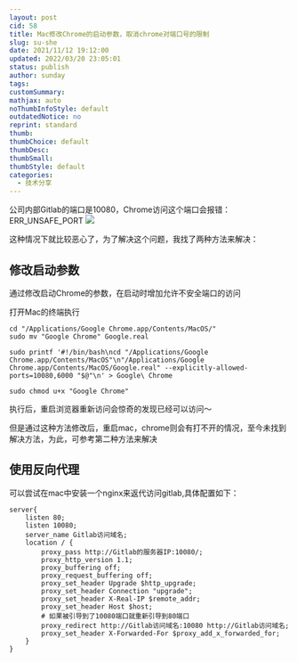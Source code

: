 ```yaml
---
layout: post
cid: 58
title: Mac修改Chrome的启动参数，取消chrome对端口号的限制
slug: su-she
date: 2021/11/12 19:12:00
updated: 2022/03/20 23:05:01
status: publish
author: sunday
tags: 
customSummary: 
mathjax: auto
noThumbInfoStyle: default
outdatedNotice: no
reprint: standard
thumb: 
thumbChoice: default
thumbDesc: 
thumbSmall: 
thumbStyle: default
categories:
  - 技术分享
---
```


公司内部Gitlab的端口是10080，Chrome访问这个端口会报错：ERR_UNSAFE_PORT
![](https://oss.itan90.cn/2021/11/13/16367446004919.jpg)

<!--more-->

这种情况下就比较恶心了，为了解决这个问题，我找了两种方法来解决：

## 修改启动参数

通过修改启动Chrome的参数，在启动时增加允许不安全端口的访问

打开Mac的终端执行

```
cd "/Applications/Google Chrome.app/Contents/MacOS/"
sudo mv "Google Chrome" Google.real
```

```
sudo printf '#!/bin/bash\ncd "/Applications/Google Chrome.app/Contents/MacOS"\n"/Applications/Google Chrome.app/Contents/MacOS/Google.real" --explicitly-allowed-ports=10080,6000 "$@"\n' > Google\ Chrome

sudo chmod u+x "Google Chrome"
```

执行后，重启浏览器重新访问会惊奇的发现已经可以访问～

但是通过这种方法修改后，重启mac，chrome则会有打不开的情况，至今未找到解决方法，为此，可参考第二种方法来解决

## 使用反向代理

可以尝试在mac中安装一个nginx来返代访问gitlab,具体配置如下：

```shell
server{
    listen 80;
    listen 10080;
    server_name Gitlab访问域名;
    location / {
        proxy_pass http://Gitlab的服务器IP:10080/;
        proxy_http_version 1.1;
        proxy_buffering off;
        proxy_request_buffering off;
        proxy_set_header Upgrade $http_upgrade;
        proxy_set_header Connection "upgrade";
        proxy_set_header X-Real-IP $remote_addr;
        proxy_set_header Host $host;
	    # 如果被引导到了10080端口就重新引导到80端口
	    proxy_redirect http://Gitlab访问域名:10080 http://Gitlab访问域名;
        proxy_set_header X-Forwarded-For $proxy_add_x_forwarded_for;
    }
}
```